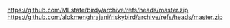 https://github.com/MLstate/birdy/archive/refs/heads/master.zip
https://github.com/alokmenghrajani/riskybird/archive/refs/heads/master.zip
